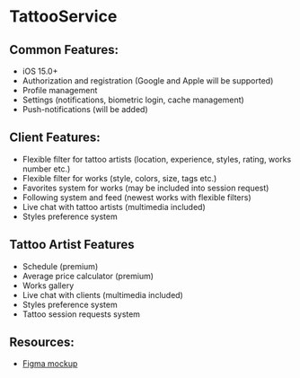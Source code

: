 # TattooService


## Common Features:
* iOS 15.0+
* Authorization and registration (Google and Apple will be supported)
* Profile management
* Settings (notifications, biometric login, cache management)
* Push-notifications (will be added)


## Client Features:
* Flexible filter for tattoo artists (location, experience, styles, rating, works number etc.)
* Flexible filter for works (style, colors, size, tags etc.)
* Favorites system for works (may be included into session request)
* Following system and feed (newest works with flexible filters)
* Live chat with tattoo artists (multimedia included)
* Styles preference system


## Tattoo Artist Features
* Schedule (premium)
* Average price calculator (premium)
* Works gallery
* Live chat with clients (multimedia included)
* Styles preference system
* Tattoo session requests system


## Resources:
* [Figma mockup](https://www.figma.com/file/rMygXOAIS2qD82noWeaXmF/Tattoo-Service-Dev?type=design&node-id=0%3A1&t=iWuxIsNIULq8MleD-1)
